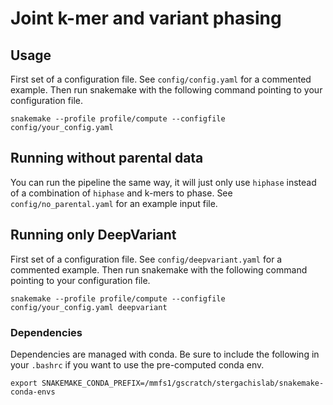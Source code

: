 # Joint k-mer and variant phasing

## Usage

First set of a configuration file. See `config/config.yaml` for a commented example. 
Then run snakemake with the following command pointing to your configuration file.
```
snakemake --profile profile/compute --configfile config/your_config.yaml
```

## Running without parental data

You can run the pipeline the same way, it will just only use `hiphase` instead of a combination of `hiphase` and k-mers to phase.
See `config/no_parental.yaml` for an example input file.

## Running only DeepVariant

First set of a configuration file. See `config/deepvariant.yaml` for a commented example. 
Then run snakemake with the following command pointing to your configuration file.
``` 
snakemake --profile profile/compute --configfile config/your_config.yaml deepvariant
```

### Dependencies 

Dependencies are managed with conda. Be sure to include the following in your `.bashrc` if you want to use the pre-computed conda env. 
```
export SNAKEMAKE_CONDA_PREFIX=/mmfs1/gscratch/stergachislab/snakemake-conda-envs
```